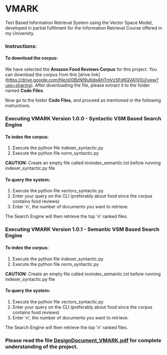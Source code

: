 # VMARK
Text Based Information Retrieval System using the Vector Space Model, developed in partial fulfilment for the Information Retrieval Course offered in my University. 


### Instructions:

#### To download the corpus:
We have selected the **Amazon Food Reviews Corpus** for this project. You can download the corpus from this [drive link] (https://drive.google.com/file/d/0BzNf9u6dqAlhTmVzSFdKQVA1V0U/view?usp=sharing). After downloading the file, please extract it to the folder named **Code Files**.

Now go to the folder **Code Files**, and proceed as mentioned in the following instructions.

### Executing VMARK Version 1.0.0 - Syntactic VSM Based Search Engine

#### To index the corpus:
1. Execute the python file indexer_syntactic.py
2. Execute the python file norm_syntactic.py

**CAUTION:** Create an empty file called invindex_semantic.txt before running indexer_syntactic.py file

#### To query the system:
1. Execute the python file vectors_syntactic.py
2. Enter your query on the CLI (preferably about food since the corpus contains food reviews)
3. Enter 'n', the number of documents you want to retrieve.

The Search Engine will then retrieve the top 'n' ranked files.

### Executing VMARK Version 1.0.1 - Semantic VSM Based Search Engine

#### To index the corpus:
1. Execute the python file indexer_syntactic.py
2. Execute the python file norm_syntactic.py

**CAUTION:** Create an empty file called invindex_semantic.txt before running indexer_syntactic.py file

#### To query the system:
1. Execute the python file vectors_syntactic.py
1. Enter your query on the CLI (preferably about food since the corpus contains food reviews)
2. Enter 'n', the number of documents you want to retrieve.

The Search Engine will then retrieve the top 'n' ranked files.

### Please read the file [DesignDocument_VMARK.pdf](https://drive.google.com/open?id=0BzNf9u6dqAlheTVzbS1kZDhvMzg) for complete understanding of the project.  
